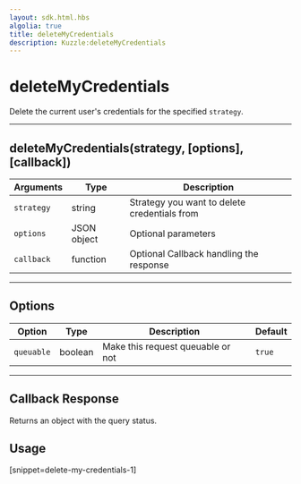 ```yaml
---
layout: sdk.html.hbs
algolia: true
title: deleteMyCredentials
description: Kuzzle:deleteMyCredentials
---
```

  

# deleteMyCredentials
Delete the current user's credentials for the specified `strategy`. 

---

## deleteMyCredentials(strategy, [options], [callback])

| Arguments | Type | Description
|-----------|------|------------
| `strategy` | string | Strategy you want to delete credentials from
| `options` | JSON object | Optional parameters
| `callback`| function | Optional Callback handling the response

---

## Options

| Option | Type | Description | Default
|--------|------|-------------|---------
| `queuable` | boolean | Make this request queuable or not  | `true`

---

## Callback Response

Returns an object with the query status.

## Usage

[snippet=delete-my-credentials-1]
